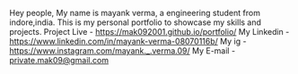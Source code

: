 Hey people, My name is mayank verma, a engineering student from indore,india. This is my personal portfolio to showcase my skills and projects.
Project Live - https://mak092001.github.io/portfolio/
My Linkedin - https://www.linkedin.com/in/mayank-verma-08070116b/
My ig - https://www.instagram.com/mayank._.verma.09/
My E-mail - private.mak09@gmail.com
